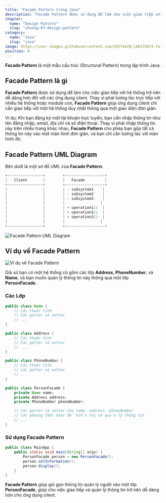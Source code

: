 ```yaml
---
title: "Facade Pattern trong Java"
description: "Facade Pattern được sử dụng để làm cho việc giao tiếp với hệ thống trở nên dễ dàng hơn đối với các ứng dụng client. "
chapter:
  name: "Design Pattern"
  slug: "chuong-07-design-pattern"
category:
  name: "Java"
  slug: "java"
image: https://user-images.githubusercontent.com/29374426/146175674-fa7e09f7-4e42-485e-a2b5-8c664601b203.png
position: 8
---
```


**Facade Pattern** là một mẫu cấu trúc (Structural Pattern) trong lập trình Java.

## Facade Pattern là gì

**Facade Pattern** được sử dụng để làm cho việc giao tiếp với hệ thống trở nên dễ dàng hơn đối với các ứng dụng client. Thay vì phải tương tác trực tiếp với nhiều hệ thống hoặc module con, **Facade Pattern** giúp ứng dụng client chỉ cần giao tiếp với một hệ thống duy nhất thông qua một giao diện đơn giản.

Ví dụ: Khi bạn đăng ký một tài khoản trực tuyến, bạn cần nhập thông tin như tên đăng nhập, email, địa chỉ và số điện thoại. Thay vì phải nhập thông tin này trên nhiều trang khác nhau, **Facade Pattern** cho phép bạn gộp tất cả thông tin này vào một màn hình đơn giản, và bạn chỉ cần tương tác với màn hình đó.

## Facade Pattern UML Diagram

Bên dưới là một sơ đồ UML của **Facade Pattern**:

```scss
+----------------+        +------------------+
|   Client       |        |   Facade         |
+----------------+        +------------------+
|                |        | - subsystem1    |
|                |        | - subsystem2    |
|                |        | - subsystem3    |
|                |        |                |
|                |        | + operation1()  |
|                |        | + operation2()  |
|                |        | + operation3()  |
|                |        |                |
+----------------+        +------------------+
```

![Facade Pattern UML Diagram](https://github.com/techmely/hoc-lap-trinh/assets/29374426/e7179b15-94d1-4f04-966a-ff8600d4a74d)

## Ví dụ về Facade Pattern

![Ví dụ về Facade Pattern](https://github.com/techmely/hoc-lap-trinh/assets/29374426/31a38767-cc86-4776-821d-4411ee06d2b7)

Giả sử bạn có một hệ thống cũ gồm các lớp **Address**, **PhoneNumber**, và **Name**, và bạn muốn quản lý thông tin này thông qua một lớp **PersonFacade**.

### Các Lớp

```java
public class Name {
    // Các thuộc tính
    // Các getter và setter
    // ...
}

public class Address {
    // Các thuộc tính
    // Các getter và setter
    // ...
}

public class PhoneNumber {
    // Các thuộc tính
    // Các getter và setter
    // ...
}

public class PersonFacade {
    private Name name;
    private Address address;
    private PhoneNumber phoneNumber;

    // Các getter và setter cho name, address, phoneNumber
    // Các phương thức khác để hiển thị và quản lý thông tin
    // ...
}
```

### Sử dụng Facade Pattern

```java
public class MainApp {
    public static void main(String[] args) {
        PersonFacade person = new PersonFacade();
        person.setInformation();
        person.display();
    }
}
```

**Facade Pattern** giúp gói gọn thông tin quản lý người vào một lớp **PersonFacade**, giúp cho việc giao tiếp và quản lý thông tin trở nên dễ dàng hơn cho ứng dụng client.
